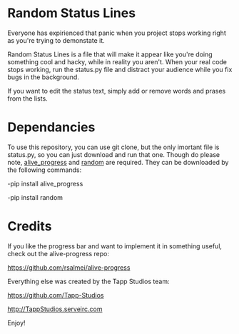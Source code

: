 # Random Status Lines
Everyone has expirienced that panic when you project stops working right as you're trying to demonstate it.

Random Status Lines is a file that will make it appear like you're doing something cool and hacky, while in reality you aren't. When your real code stops working, run the status.py file and distract your audience while you fix bugs in the background.

If you want to edit the status text, simply add or remove words and prases from the lists.

# Dependancies
To use this repository, you can use git clone, but the only imortant file is status.py, so you can just download and run that one. 
Though do please note, [alive_progress]([url](https://github.com/rsalmei/alive-progress)) and [random]([url](https://docs.python.org/3/library/random.html)) are required.
They can be downloaded by the following commands:

  -pip install alive_progress

  -pip install random
  
# Credits
If you like the progress bar and want to implement it in something useful, check out the alive-progress repo:
  
https://github.com/rsalmei/alive-progress

Everything else was created by the Tapp Studios team:

https://github.com/Tapp-Studios

http://TappStudios.serveirc.com


Enjoy!
